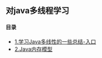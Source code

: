 ## 对java多线程学习
#### 目录
- [1.学习Java多线性的一些总结-入口](https://github.com/GongHuaigu/Java-Multi-Thread-Learning/blob/master/%E5%AD%A6%E4%B9%A0Java%E5%A4%9A%E7%BA%BF%E7%A8%8B%E7%9A%84%E4%B8%80%E4%BA%9B%E6%80%BB%E7%BB%93.md)
- [2.Java内存模型](https://github.com/GongHuaigu/Java-Multi-Thread-Learning/blob/master/Java%E5%86%85%E5%AD%98%E6%A8%A1%E5%9E%8B.md)